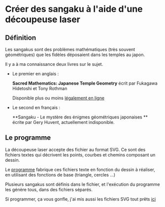 # Créer des sangaku à l'aide d'une découpeuse laser

## Définition

Les sangakus sont des problèmes mathématiques (très souvent géométriques) que les fidèles déposaient dans les temples au
japon.

Il y a à ma connaissance deux livres sur le sujet. 

- Le premier en anglais : 

	**Sacred Mathematics: Japanese Temple Geometry** écrit par Fukagawa Hidetoshi et Tony Rothman

	Disponible plus ou moins [légalement en ligne](https://archive.org/details/fukakgawa-hidetoshi-sacred-mathematics-japanese-temple-geometry)
- Le second en français :

	**Sangaku - Le mystère des énigmes géométriques japonaises ** écrite par Gery Huvent, actuellement indisponible.
	
## Le programme

La découpeuse laser accepte des fichier au format SVG. Ce sont des fichiers textes qui décrivent les points, courbes et chemins
composant un dessin. 

Le [programme](./touslessangakus.py) fabrique ces fichiers texte en fonction du dessin à réaliser, en utilisant des fonctions de base (triangle, cercles ...)

Plusieurs sangakus sont définis dans le fichier, et l'exécution du programme les génère tous, dans des fichiers séparés. 

Si programmer, ça vous gonfle, j'ai mis aussi les fichiers SVG tout prêts [ici]()

